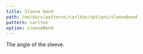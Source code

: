 ```yaml
---
title: Sleeve bend
path: /en/docs/patterns/carlton/options/sleevebend
pattern: carlton
option: sleeveBend
---
```


The angle of the sleeve.